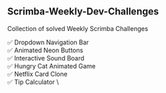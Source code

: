 ## Scrimba-Weekly-Dev-Challenges

Collection of solved Weekly Scrimba Challenges

✅ Dropdown Navigation Bar \
✅ Animated Neon Buttons \
✅ Interactive Sound Board \
✅ Hungry Cat Animated Game \
✅ Netflix Card Clone \
✅ Tip Calculator \

